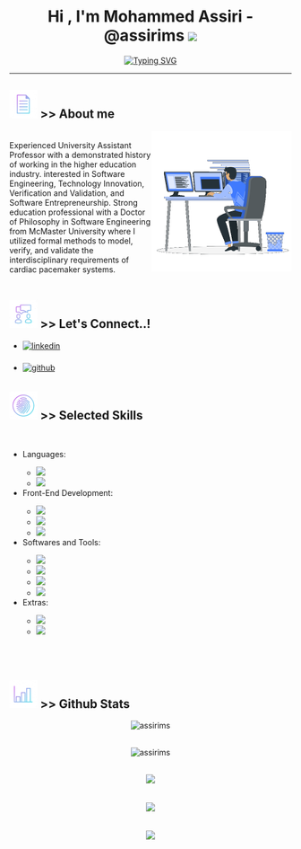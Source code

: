 <h1 align="center"><b>Hi , I'm Mohammed Assiri - @assirims </b><img src="https://media.giphy.com/media/hvRJCLFzcasrR4ia7z/giphy.gif" width="35"></h1>

<p align="center">
<a href="https://git.io/typing-svg"><img src="https://readme-typing-svg.herokuapp.com?font=Chivo+Mono&size=18&duration=3000&color=C1F704&background=000000&vCenter=true&multiline=true&width=500&height=200&lines=%3E%3E+start%3A;%3E%3E+Assalamu+Alaikum+(i.e.%2C+Pace+be+upon+you);%3E%3E+...;%3E%3E++I%E2%80%99m+specialized+in+Software+Engineering%2C+;%3E%3E+Verification+and+Validation+(V%26V)%2C+;%3E%3E+and+Ruby+on+Rails+(RoR).;%3E%3E;%3E%3E+jumpto+%24start" alt="Typing SVG" /></a>
</p>

<hr>

## <picture><img src = "./assets/info.gif" width="50"></picture> >> About me
<picture> <img align="right" src="./assets/aboutme.gif" width = 250px /></picture>

<br>Experienced University Assistant Professor with a demonstrated history of working in the higher education industry. interested in Software Engineering, Technology Innovation, Verification and Validation, and Software Entrepreneurship. Strong education professional with a Doctor of Philosophy in Software Engineering from McMaster University where I utilized formal methods to model, verify, and validate the interdisciplinary requirements of cardiac pacemaker systems.<br><br>

## <img src="./assets/connect.gif" width ="50" /><b> >> Let's Connect..!</b>
<div align='left'>
<ul>
    <li><a href="https://linkedin.com/in/mohammed-assiri" target="_blank"><img src="https://img.shields.io/badge/linkedin:  Mohammed Assiri-%2300acee.svg?color=405DE6&style=for-the-badge&logo=linkedin&logoColor=white" alt=linkedin style="margin-bottom: 5px;"/></a></li><br />
    <li><a href="https://assirims.github.io/assirims/" target="_blank"><img src="https://img.shields.io/badge/github:  @assirims-%2300acee.svg?color=000000&style=for-the-badge&logo=github&logoColor=white" alt=github style="margin-bottom: 5px;"/></a></li>
</ul>
</div>

## <img src="./assets/skilla.gif" width ="50" /><b> >> Selected Skills</b>
<br>
<div align='left'>
<ul>
<li>Languages:</li>
<ul>
    <li><img src="https://img.shields.io/badge/Ruby-%23E34F26.svg?style=for-the-badge&logo=Ruby&logoColor=whitef" /></li>
    <li><img src="https://img.shields.io/badge/Python%20-%2314354C.svg?style=for-the-badge&logo=python&logoColor=white" /></li>
</ul>

<li>Front-End Development:</li>
<ul>
    <li><img src="https://img.shields.io/badge/HTML5%20-%23E34F26.svg?style=for-the-badge&logo=html5&logoColor=white" /></li>
    <li><img src="https://img.shields.io/badge/CSS%20-%231572B6.svg?style=for-the-badge&logo=css3&logoColor=white" /></li>
    <li><img src="https://img.shields.io/badge/JavaScript%20-%23F7DF1E.svg?style=for-the-badge&logo=javascript&logoColor=black" /></li>
</ul>

<li>Softwares and Tools:</li>
<ul>
    <li><img src="https://img.shields.io/badge/git-%23F05033.svg?style=for-the-badge&logo=git&logoColor=white" /></li>
    <li><img src="https://img.shields.io/badge/github-%23121011.svg?style=for-the-badge&logo=github&logoColor=white" /></li>
    <li><img src="https://img.shields.io/badge/Visual%20Studio%20Code-0078d7.svg?style=for-the-badge&logo=visual-studio-code&logoColor=white" /></li>
    <li><img src="https://img.shields.io/badge/Linux-FCC624?style=for-the-badge&logo=linux&logoColor=black" /></li>
</ul>

<li>Extras:</li>
<ul>
    <li><img src="https://img.shields.io/badge/Terminal-%23054020?style=for-the-badge&logo=gnu-bash&logoColor=white" /></li>
    <li><img src="https://img.shields.io/badge/markdown-%23000000.svg?style=for-the-badge&logo=markdown&logoColor=white" /></li>
</ul>
</ul>
</div>

<br>
<br>

## <img src="./assets/stat.gif" width ="50" /><b> >> Github Stats</b><br>

<div align="center">
<img src="https://komarev.com/ghpvc/?username=assirims&label=Profile%20views&color=lightgrey&style=for-the-badge" alt="assirims" /> <br /><br />
    
<img src="https://github-readme-streak-stats.herokuapp.com/?user=assirims&theme=monokai" alt="assirims" /><br /><br />

<img src="https://github-readme-stats.vercel.app/api?username=assirims&show_icons=true&locale=en&theme=monokai" /><br /><br />

<img src="https://github-readme-stats.vercel.app/api/top-langs?username=assirims&show_icons=true&locale=en&layout=compact&theme=monokai" /><br /><br />

<img src="https://github-profile-trophy.vercel.app/?username=assirims&theme=monokai" />
</div>

<br /><br />
